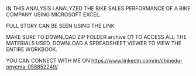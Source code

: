 IN THIS ANALYSIS I ANALYZED THE BIKE SALES PERFORMANCE OF A BIKE COMPANY USING MICROSOFT EXCEL.

FULL STORY CAN BE SEEN USING THE LINK


MAKE SURE TO DOWNLOAD ZIP FOLDER archive (7) TO ACCESS ALL THE MATERIALS USED. DOWNLOAD A SPREADSHEET VIEWER TO VIEW THE ENTIRE WORKBOOK.

YOU CAN CONNECT WITH ME ON https://www.linkedin.com/in/chinedu-onyema-058852249/
